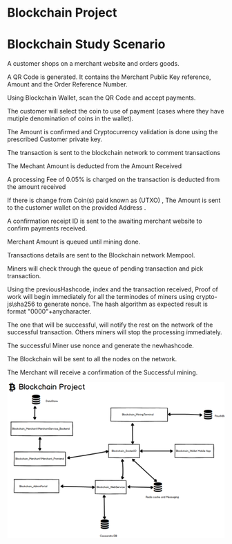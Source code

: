 # Blockchain Project



# Blockchain Study Scenario
A customer shops on a merchant website and  orders goods.

A QR Code is generated. It contains the Merchant Public Key reference, Amount and the Order Reference Number.

Using Blockchain Wallet, scan the QR Code and accept payments.

The customer will select the coin to use of payment (cases where they have mutiple denomination of coins in the wallet).

The Amount is confirmed and Cryptocurrency validation is done using the prescribed Customer private key.

The transaction is sent to the blockchain network to comment transactions

The Mechant Amount is deducted from the Amount Received

A  processing Fee of 0.05% is charged on the transaction is deducted from the amount received

If there is change from Coin(s) paid known as (UTXO) , The Amount is sent to the customer wallet on the provided Address .

A confirmation receipt ID is sent to the awaiting merchant website  to confirm payments received.

Merchant Amount is queued until mining done.

Transactions details are sent to the Blockchain network Mempool.

Miners will check through the queue of pending transaction and pick transaction.

Using the previousHashcode, index and the transaction received, Proof of work will begin immediately for all the terminodes  of miners using crypto-js\sha256 to generate nonce. The hash algorithm as expected result is format "0000"+anycharacter.

The one that will be successful, will notify the rest on the network of the successful transaction. Others miners will stop the processing immediately.


The successful Miner  use nonce and generate the newhashcode.

The Blockchain will be sent to all the nodes on the network.


The Merchant will receive a confirmation of the Successful mining.



![alt text](https://github.com/izzumani/Blockchain_Project/blob/master/png/Blockchain%20Dataflow%20chart.png)

